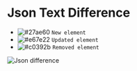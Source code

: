 # Json Text Difference

- ![#27ae60](https://placehold.it/15/27ae60/000000?text=+) `New element`
- ![#e67e22](https://placehold.it/15/e67e22/000000?text=+) `Updated element`
- ![#c0392b](https://placehold.it/15/c0392b/000000?text=+) `Removed element`

![Json difference](https://knil.gq/img/json-diff-text.png)